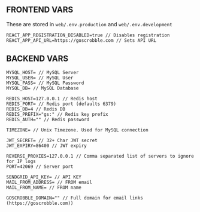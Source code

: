 ## FRONTEND VARS
These are stored in `web/.env.production` and `web/.env.development`

    REACT_APP_REGISTRATION_DISABLED=true // Disables registration
    REACT_APP_API_URL=https://goscrobble.com // Sets API URL


## BACKEND VARS
    MYSQL_HOST= // MySQL Server
    MYSQL_USER= // MySQL User
    MYSQL_PASS= // MySQL Password
    MYSQL_DB= // MySQL Database

    REDIS_HOST=127.0.0.1 // Redis host
    REDIS_PORT= // Redis port (defaults 6379)
    REDIS_DB=4 // Redis DB
    REDIS_PREFIX="gs:" // Redis key prefix
    REDIS_AUTH="" // Redis password

    TIMEZONE= // Unix Timezone. Used for MySQL connection

    JWT_SECRET= // 32+ Char JWT secret
    JWT_EXPIRY=86400 // JWT expiry

    REVERSE_PROXIES=127.0.0.1 // Comma separated list of servers to ignore for IP logs
    PORT=42069 // Server port

    SENDGRID_API_KEY= // API KEY
    MAIL_FROM_ADDRESS= // FROM email
    MAIL_FROM_NAME= // FROM name

    GOSCROBBLE_DOMAIN="" // Full domain for email links (https://goscrobble.com))
